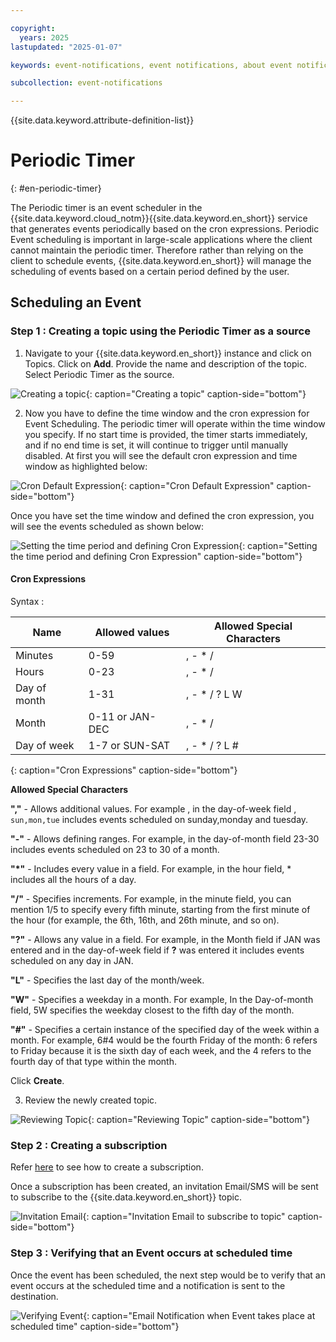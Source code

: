 ```yaml
---

copyright:
  years: 2025
lastupdated: "2025-01-07"

keywords: event-notifications, event notifications, about event notifications, cron scheduler, topics, sources

subcollection: event-notifications

---
```

{{site.data.keyword.attribute-definition-list}}

# Periodic Timer
{: #en-periodic-timer}

The Periodic timer is an event scheduler in the {{site.data.keyword.cloud_notm}}{{site.data.keyword.en_short}} service that generates events periodically based on the cron expressions. Periodic Event scheduling is important in large-scale applications where the client cannot maintain the periodic timer. Therefore rather than relying on the client to schedule events, {{site.data.keyword.en_short}} will manage the scheduling of events based on a certain period defined by the user. 

## Scheduling an Event

### **Step 1 : Creating a topic using the Periodic Timer as a source**

1. Navigate to your {{site.data.keyword.en_short}} instance and click on Topics. Click on **Add**. Provide the name and description of the topic. Select Periodic Timer as the source.

![Creating a topic](images/en-creating-topic.png "Creating a topic"){: caption="Creating a topic" caption-side="bottom"}

2. Now you have to define the time window and the cron expression for Event Scheduling. The periodic timer will operate within the time window you specify. If no start time is provided, the timer starts immediately, and if no end time is set, it will continue to trigger until manually disabled. At first you will see the default cron expression and time window as highlighted below:

![Cron Default Expression](images/en-cron-default.png "Cron Default Expression"){: caption="Cron Default Expression" caption-side="bottom"}

Once you have set the time window and defined the cron expression, you will see the events scheduled as shown below:

![Setting the time period and defining Cron Expression ](images/en-cron-expression.png "Setting the time period and defining Cron Expression"){: caption="Setting the time period and defining Cron Expression" caption-side="bottom"}

#### Cron Expressions 

Syntax : <MINUTE> <HOUR> <DAY-OF-MONTH> <MONTH> <DAY-OF-WEEK>

| Name         | Allowed values  | Allowed Special Characters |
|--------------|-----------------|----------------------------|
| Minutes      | 0-59            | , - * /                    |
| Hours        | 0-23            | , - * /                    |
| Day of month | 1-31            | , - * / ? L W              |
| Month        | 0-11 or JAN-DEC | , - * /                    |
| Day of week  | 1-7 or SUN-SAT  | , - * / ? L #              |

{: caption="Cron Expressions" caption-side="bottom"}

**Allowed Special Characters**

**","** - Allows additional values. For example , in the day-of-week field , `sun,mon,tue` includes events scheduled on sunday,monday and tuesday. 

**"-"** - Allows defining ranges. For example, in the day-of-month field 23-30 includes events scheduled on 23 to 30 of a month.

**"*"** - Includes every value in a field. For example, in the hour field, * includes all the hours of a day.

**"/"** -  Specifies increments. For example, in the minute field, you can mention 1/5 to specify every fifth minute, starting from the first minute of the hour (for example, the 6th, 16th, and 26th minute, and so on).

**"?"** - Allows any value in a field. For example, in the Month field if JAN was entered and in the day-of-week field if **?** was entered it includes events scheduled on any day in JAN.

**"L"** - Specifies the last day of the month/week.

**"W"** - Specifies a weekday in a month. For example, In the Day-of-month field, 5W specifies the weekday closest to the fifth day of the month.

**"#"** - Specifies a certain instance of the specified day of the week within a month. For example, 6#4 would be the fourth Friday of the month: 6 refers to Friday because it is the sixth day of each week, and the 4 refers to the fourth day of that type within the month.

Click **Create**.

3. Review the newly created topic. 

![Reviewing Topic](images/en-cron-review.png "Reviewing Topic"){: caption="Reviewing Topic" caption-side="bottom"}


### **Step 2 : Creating a subscription**

Refer [here](/docs/event-notifications?topic=event-notifications-en-create-en-subscription) to see how to create a subscription. 

Once a subscription has been created, an invitation Email/SMS will be sent to subscribe to the {{site.data.keyword.en_short}} topic. 

![Invitation Email](images/en-invitation-email.png "Invitation Email to subscribe to topic"){: caption="Invitation Email to subscribe to topic" caption-side="bottom"}


### **Step 3 : Verifying that an Event occurs at scheduled time**

Once the event has been scheduled, the next step would be to verify that an event occurs at the scheduled time and a notification is sent to the destination. 

![Verifying Event](images/en-verifying-notification.png "Email Notification when Event takes place at scheduled time"){: caption="Email Notification when Event takes place at scheduled time" caption-side="bottom"}

